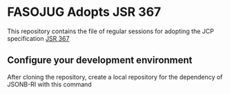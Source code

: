 #  FASOJUG Adopts JSR 367
This repository contains the file of regular sessions for adopting the  JCP  specification  [JSR 367](https://jcp.org/en/jsr/detail?id=367)
## Configure your development environment

After cloning the repository, create a local repository for the dependency of  JSONB-RI with this command
```
